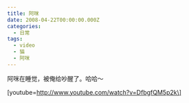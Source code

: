 ```yaml
---
title: 阿咪
date: 2008-04-22T00:00:00.000Z
categories:
  - 日常
tags:
  - video
  - 猫
  - 阿咪
---
```


阿咪在睡觉，被俺给吵醒了。哈哈～

\[youtube=http://www.youtube.com/watch?v=DfbgfQM5p2k\]
